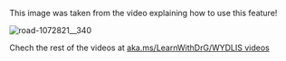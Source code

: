 This image was taken from the video explaining how to use this feature!

![road-1072821__340](https://user-images.githubusercontent.com/83995244/142188024-f3ff1250-9f09-4be4-b950-fb5366ccbf6f.jpg)

Chech the rest of the videos at [aka.ms/LearnWithDrG/WYDLIS videos](https://aka.ms/LearnWithDrG/WYDLIS_videos)
